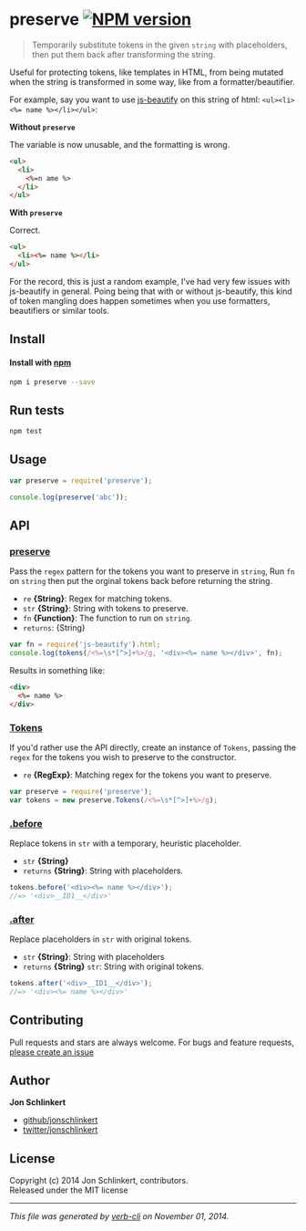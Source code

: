 # preserve [![NPM version](https://badge.fury.io/js/preserve.svg)](http://badge.fury.io/js/preserve)

> Temporarily substitute tokens in the given `string` with placeholders, then put them back after transforming the string.

Useful for protecting tokens, like templates in HTML, from being mutated when the string is transformed in some way, like from a formatter/beautifier.

For example, say you want to use [js-beautify] on this string of html: `<ul><li><%= name %></li></ul>`:

**Without `preserve`**

The variable is now unusable, and the formatting is wrong.

```html
<ul>
  <li>
    <%=n ame %>
  </li>
</ul>
```

**With `preserve`**

Correct.

```html
<ul>
  <li><%= name %></li>
</ul>
```

For the record, this is just a random example, I've had very few issues with js-beautify in general. Poing being that with or without js-beautify, this kind of token mangling does happen sometimes when you use formatters, beautifiers or similar tools.

## Install
#### Install with [npm](npmjs.org)

```bash
npm i preserve --save
```

## Run tests

```bash
npm test
```

## Usage

```js
var preserve = require('preserve');

console.log(preserve('abc'));
```

## API
### [preserve](index.js#L34)

Pass the `regex` pattern for the tokens you want to preserve in `string`, Run `fn` on `string` then put the orginal tokens back before returning the string.

* `re` **{String}**: Regex for matching tokens.    
* `str` **{String}**: String with tokens to preserve.    
* `fn` **{Function}**: The function to run on `string`.    
* `returns`: {String}  

```js
var fn = require('js-beautify').html;
console.log(tokens(/<%=\s*[^>]+%>/g, '<div><%= name %></div>', fn);
```
Results in something like:

```html
<div>
  <%= name %>
</div>
```

### [Tokens](index.js#L63)

If you'd rather use the API directly, create an instance of `Tokens`, passing the `regex` for the tokens you wish to preserve to the constructor.

* `re` **{RegExp}**: Matching regex for the tokens you want to preserve.    

```js
var preserve = require('preserve');
var tokens = new preserve.Tokens(/<%=\s*[^>]+%>/g);
```

### [.before](index.js#L93)

Replace tokens in `str` with a temporary, heuristic placeholder.

* `str` **{String}**    
* `returns` **{String}**: String with placeholders.  

```js
tokens.before('<div><%= name %></div>');
//=> '<div>__ID1__</div>'
```

### [.after](index.js#L114)

Replace placeholders in `str` with original tokens.

* `str` **{String}**: String with placeholders    
* `returns` **{String}** `str`: String with original tokens.  

```js
tokens.after('<div>__ID1__</div>');
//=> '<div><%= name %></div>'
```

## Contributing
Pull requests and stars are always welcome. For bugs and feature requests, [please create an issue](https://github.com/jonschlinkert/preserve/issues)

## Author

**Jon Schlinkert**
 
+ [github/jonschlinkert](https://github.com/jonschlinkert)
+ [twitter/jonschlinkert](http://twitter.com/jonschlinkert) 

## License
Copyright (c) 2014 Jon Schlinkert, contributors.  
Released under the MIT license

***

_This file was generated by [verb-cli](https://github.com/assemble/verb-cli) on November 01, 2014._

[js-beautify]: https://github.com/beautify-web/js-beautify